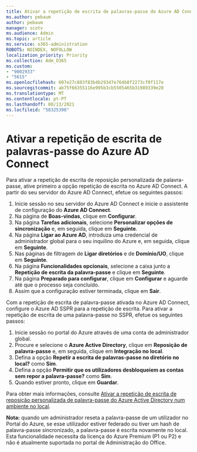 ```yaml
---
title: Ativar a repetição de escrita de palavras-passe do Azure AD Connect
ms.author: pebaum
author: pebaum
manager: scotv
ms.audience: Admin
ms.topic: article
ms.service: o365-administration
ROBOTS: NOINDEX, NOFOLLOW
localization_priority: Priority
ms.collection: Adm_O365
ms.custom:
- "9002933"
- "5615"
ms.openlocfilehash: 607e27c883f83b4b29347e764b8f2273cf0f117e
ms.sourcegitcommit: ab75f66355116e995b3cb5505465b31989339e28
ms.translationtype: MT
ms.contentlocale: pt-PT
ms.lasthandoff: 08/13/2021
ms.locfileid: "58325398"
---
```

# <a name="enable-password-writeback-in-azure-ad-connect"></a>Ativar a repetição de escrita de palavras-passe do Azure AD Connect

Para ativar a repetição de escrita de reposição personalizada de palavra-passe, ative primeiro a opção repetição de escrita no Azure AD Connect. A partir do seu servidor do Azure AD Connect, efetue os seguintes passos:

1. Inicie sessão no seu servidor do Azure AD Connect e inicie o assistente de configuração do **Azure AD Connect**.
2. Na página de **Boas-vindas**, clique em **Configurar**.
3. Na página **Tarefas adicionais**, selecione **Personalizar opções de sincronização** e, em seguida, clique em **Seguinte**.
4. Na página **Ligar ao Azure AD**, introduza uma credencial de administrador global para o seu inquilino do Azure e, em seguida, clique em **Seguinte**.
5. Nas páginas de filtragem de **Ligar diretórios** e de **Domínio/UO**, clique em **Seguinte**.
6. Na página **Funcionalidades opcionais**, selecione a caixa junto a **Repetição de escrita da palavra-passe** e clique em **Seguinte**.
7. Na página **Preparado para configurar**, clique em **Configurar** e aguarde até que o processo seja concluído.
8. Assim que a configuração estiver terminada, clique em **Sair**.

Com a repetição de escrita de palavra-passe ativada no Azure AD Connect, configure o Azure AD SSPR para a repetição de escrita.  Para ativar a repetição de escrita de uma palavra-passe no SSPR, efetue os seguintes passos:

1. Inicie sessão no portal do Azure através de uma conta de administrador global.
2. Procure e selecione o **Azure Active Directory**, clique em **Reposição de palavra-passe** e, em seguida, clique em **Integração no local**.
3. Defina a opção **Repetir a escrita de palavras-passe no diretório no local?** como **Sim**.
4. Defina a opção **Permitir que os utilizadores desbloqueiem as contas sem repor a palavra-passe?** como **Sim**.
5. Quando estiver pronto, clique em **Guardar**.

Para obter mais informações, consulte [Ativar a repetição de escrita de reposição personalizada de palavra-passe do Azure Active Directory num ambiente no local](https://docs.microsoft.com/azure/active-directory/authentication/tutorial-enable-sspr-writeback).

**Nota:** quando um administrador reseta a palavra-passe de um utilizador no Portal do Azure, se esse utilizador estiver federado ou tiver um hash de palavra-passe sincronizado, a palavra-passe é escrita novamente no local. Esta funcionalidade necessita da licença do Azure Premium (P1 ou P2) e não é atualmente suportada no portal de Administração do Office.
